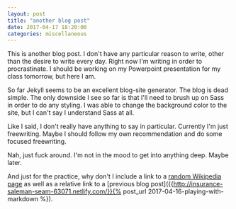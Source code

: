 ```yaml
---
layout: post
title: "another blog post"
date: 2017-04-17 18:20:00
categories: miscellaneous
---
```

This is another blog post. I don't have any particular reason to write, other than the desire to write every day. Right now I'm writing in order to procrastinate. I should be working on my Powerpoint presentation for my class tomorrow, but here I am.

So far Jekyll seems to be an excellent blog-site generator. The blog is dead simple. The only downside I see so far is that I'll need to brush up on Sass in order to do any styling. I was able to change the background color to the site, but I can't say I understand Sass at all.

Like I said, I don't really have anything to say in particular. Currently I'm just freewriting. Maybe I should follow my own recommendation and do some focused freewriting.

Nah, just fuck around. I'm not in the mood to get into anything deep. Maybe later.

And just for the practice, why don't I include a link to a [random Wikipedia page](https://en.wikipedia.org/wiki/Villa_Park) as well as a relative link to a [previous blog post]({{http://insurance-saleman-seam-63071.netlify.com/}}{% post_url 2017-04-16-playing-with-markdown %}).